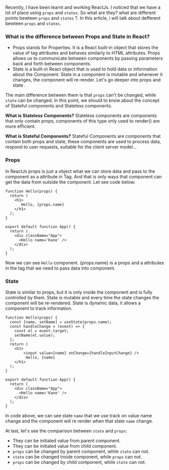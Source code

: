 Recently, I have been learnt and working ReactJs. I noticed that we have a  lot of place using `props` and `states`. So what are they? what are different points bewteen `props` and `states` ?. In this article, i will talk about defferent bewteen `props` and `states`.

### **What is the difference between Props and State in React?**

* Props stands for Properties. It is a React built-in object that stores the value of tag attributes and behaves similarly to HTML attributes. Props allows us to communicate between components by passing parameters back and forth between components.
* State is a built-in React object that is used to hold data or information about the Component. State in a component is mutable and whenever it changes, the component will re-render. Let's go deeper into props and state .

The main difference between them is that `props` can't be changed, while `state` can be changed. In this point, we should to know about the concept of Stateful components and Stateless components.

**What is Stateless Components?** Stateless components are components that only contain props, components of this type only used to render() are more efficient.

**What is Stateful Components?** Stateful Components are components that contain both props and state, these components are used to process data, respond to user requests, suitable for the client server model...

### Props
In ReactJs props is just a object what we can store data and pass to the component as a attribute in Tag. And that is only ways that component can get the data from outside the component. Let see code below:

```
function Hello(props) {
  return (
    <h1>
       Hello, {props.name}
    </h1>
  );
}

export default function App() {
  return (
    <div className="App">
      <Hello name='Kane' />
    </div>
  );
}
```

Now we can see `Hello` component. {props.name} is a props and a attributes in the tag that we need to pass data into component.

### State
State is similar to props, but it is only inside the component and is fully controlled by them. State is mutable and every time the state changes the component will be re-rendered. State is dynamic data, it allows a component to track information.

```
function Hello(props) {
  const [name, setName] = useState(props.name);
  const handleChange = (event) => {
    const el = event.target;
    setName(el.value);
  };
  return (
    <h1>
        <input value={name} onChange={handleInputChange} />
         Hello, {name}
    </h1>
  );
}

export default function App() {
  return (
    <div className="App">
      <Hello name='Kane' />
    </div>
  );
}
```

In code above, we can see state `name` that we use track on value name change and the component will re render when that state `name` change.

At last, let's see the comparison between `state` and `props`:
* They can be initialed value from parent component.
* They can be initialed value from child component.
* `props` can be changed by parent component, while `state` can not.
* `state` can be changed inside component, while `props` can not.
* `props` can be changed by child component, while `state` can not.